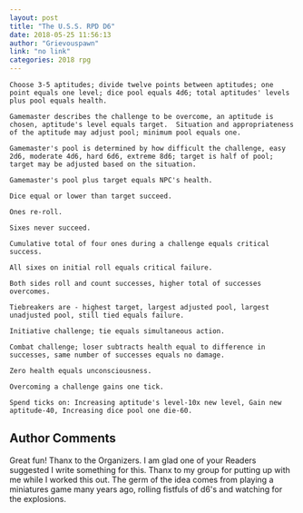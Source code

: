 ```yaml
---
layout: post
title: "The U.S.S. RPD D6"
date: 2018-05-25 11:56:13
author: "Grievouspawn"
link: "no link"
categories: 2018 rpg
---
```

```
Choose 3-5 aptitudes; divide twelve points between aptitudes; one point equals one level; dice pool equals 4d6; total aptitudes' levels plus pool equals health. 
 
Gamemaster describes the challenge to be overcome, an aptitude is chosen, aptitude's level equals target.  Situation and appropriateness of the aptitude may adjust pool; minimum pool equals one. 
 
Gamemaster's pool is determined by how difficult the challenge, easy 2d6, moderate 4d6, hard 6d6, extreme 8d6; target is half of pool; target may be adjusted based on the situation. 
 
Gamemaster's pool plus target equals NPC's health. 
 
Dice equal or lower than target succeed. 
 
Ones re-roll. 
 
Sixes never succeed. 
 
Cumulative total of four ones during a challenge equals critical success. 
 
All sixes on initial roll equals critical failure. 
 
Both sides roll and count successes, higher total of successes overcomes. 
 
Tiebreakers are - highest target, largest adjusted pool, largest unadjusted pool, still tied equals failure. 
 
Initiative challenge; tie equals simultaneous action. 
 
Combat challenge; loser subtracts health equal to difference in successes, same number of successes equals no damage. 
 
Zero health equals unconsciousness. 
 
Overcoming a challenge gains one tick. 
 
Spend ticks on: Increasing aptitude's level-10x new level, Gain new aptitude-40, Increasing dice pool one die-60. 
```
## Author Comments 

Great fun!  Thanx to the Organizers.  I am glad one of your Readers suggested I write something for this.  Thanx to my group for putting up with me while I worked this out.  The germ of the idea comes from playing a miniatures game many years ago, rolling fistfuls of d6's and watching for the explosions.   
